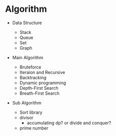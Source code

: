 # Algorithm

- Data Structure
  - Stack
  - Queue
  - Set
  - Graph

- Main Algorithm
  - Bruteforce
  - Iteraion and Recursive
  - Backtracking
  - Dynamic programming
  - Depth-First Search
  - Breath-First Search

- Sub Algorithm
  - Sort library
  - divisor
    - accumulating dp? or divide and conquer?
  - prime number
